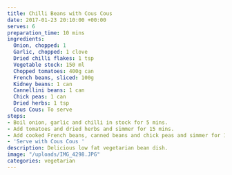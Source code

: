 ```yaml
---
title: Chilli Beans with Cous Cous
date: 2017-01-23 20:10:00 +00:00
serves: 6
preparation_time: 10 mins
ingredients:
  Onion, chopped: 1
  Garlic, chopped: 1 clove
  Dried chilli flakes: 1 tsp
  Vegetable stock: 150 ml
  Chopped tomatoes: 400g can
  French beans, sliced: 100g
  Kidney beans: 1 can
  Cannellini beans: 1 can
  Chick peas: 1 can
  Dried herbs: 1 tsp
  Cous Cous: To serve
steps:
- Boil onion, garlic and chilli in stock for 5 mins.
- Add tomatoes and dried herbs and simmer for 15 mins.
- Add cooked French beans, canned beans and chick peas and simmer for 10 mins.
- 'Serve with Cous Cous '
description: Delicious low fat vegetarian bean dish.
image: "/uploads/IMG_4298.JPG"
categories: vegetarian
---
```


